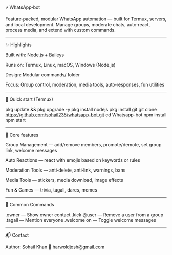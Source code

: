⚡ WhatsApp‑bot

Feature‑packed, modular WhatsApp automation — built for Termux, servers, and local development. Manage groups, moderate chats, auto‑react, process media, and extend with custom commands.


---

✨ Highlights

Built with: Node.js + Baileys

Runs on: Termux, Linux, macOS, Windows (Node.js)

Design: Modular commands/ folder

Focus: Group control, moderation, media tools, auto‑responses, fun utilities



---

🚀 Quick start (Termux)

pkg update && pkg upgrade -y
pkg install nodejs 
pkg install git
git clone https://github.com/sohail235/whatsapp-bot.git
cd Whatsapp-bot
npm install
npm start


---

🧩 Core features

Group Management — add/remove members, promote/demote, set group link, welcome messages

Auto Reactions — react with emojis based on keywords or rules

Moderation Tools — anti‑delete, anti‑link, warnings, bans

Media Tools — stickers, media download, image effects

Fun & Games — trivia, tagall, dares, memes



---

📜 Common Commands

.owner         — Show owner contact
.kick @user    — Remove a user from a group
.tagall        — Mention everyone
.welcome on    — Toggle welcome messages


---

📬 Contact

Author: Sohail Khan
📧 harwoldjosh@gmail.com

